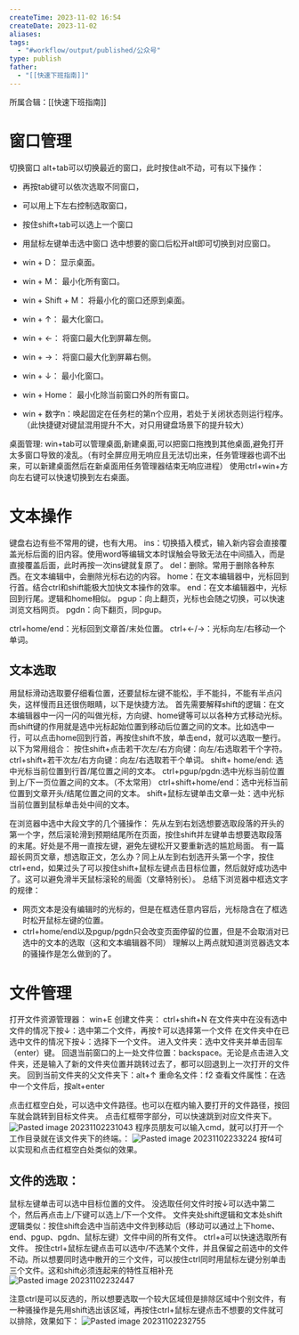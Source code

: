 ```yaml
---
createTime: 2023-11-02 16:54
createDate: 2023-11-02
aliases: 
tags:
  - "#workflow/output/published/公众号"
type: publish
father:
  - "[[快速下班指南]]"
---
```

所属合辑：[[快速下班指南]]

# 窗口管理

切换窗口
alt+tab可以切换最近的窗口，此时按住alt不动，可有以下操作：
- 再按tab键可以依次选取不同窗口，
- 可以用上下左右控制选取窗口，
- 按住shift+tab可以选上一个窗口
- 用鼠标左键单击选中窗口
选中想要的窗口后松开alt即可切换到对应窗口。

- win + D： 显示桌面。
- win + M： 最小化所有窗口。
- win + Shift + M： 将最小化的窗口还原到桌面。
- win + ↑： 最大化窗口。
- win + ←： 将窗口最大化到屏幕左侧。
- win + →： 将窗口最大化到屏幕右侧。
- win + ↓： 最小化窗口。
- win + Home： 最小化除当前窗口外的所有窗口。
- win + 数字n：唤起固定在任务栏的第n个应用，若处于关闭状态则运行程序。（此快捷键对键鼠混用提升不大，对只用键盘场景下的提升较大）

桌面管理:
win+tab可以管理桌面,新建桌面,可以把窗口拖拽到其他桌面,避免打开太多窗口导致的凌乱。（有时全屏应用无响应且无法切出来，任务管理器也调不出来，可以新建桌面然后在新桌面用任务管理器结束无响应进程）
使用ctrl+win+方向左右键可以快速切换到左右桌面。
# 文本操作
键盘右边有些不常用的键，也有大用。
ins：切换插入模式，输入新内容会直接覆盖光标后面的旧内容。使用word等编辑文本时误触会导致无法在中间插入，而是直接覆盖后面，此时再按一次ins键就复原了。
del：删除。常用于删除各种东西。在文本编辑中，会删除光标右边的内容。
home：在文本编辑器中，光标回到行首。结合ctrl和shift能极大加快文本操作的效率。
end：在文本编辑器中，光标回到行尾。逻辑和home相似。
pgup：向上翻页，光标也会随之切换，可以快速浏览文档网页。
pgdn：向下翻页，同pgup。

ctrl+home/end：光标回到文章首/末处位置。
ctrl+←/→：光标向左/右移动一个单词。
## 文本选取
用鼠标滑动选取要仔细看位置，还要鼠标左键不能松，手不能抖，不能有半点闪失，这样慢而且还很伤眼睛，以下是快捷方法。
首先需要解释shift的逻辑：在文本编辑器中一闪一闪的叫做光标，方向键、home键等可以以各种方式移动光标。而shift键的作用就是选中光标起始位置到移动后位置之间的文本。比如选中一行，可以点击home回到行首，再按住shift不放，单击end，就可以选取一整行。以下为常用组合：
按住shift+点击若干次左/右方向键：向左/右选取若干个字符。
ctrl+shift+若干次左/右方向键：向左/右选取若干个单词。
shift+ home/end: 选中光标当前位置到行首/尾位置之间的文本。
ctrl+pgup/pgdn:选中光标当前位置到上/下一页位置之间的文本。（不太常用）
ctrl+shift+home/end：选中光标当前位置到文章开头/结尾位置之间的文本。
shift+鼠标左键单击文章一处：选中光标当前位置到鼠标单击处中间的文本。

在浏览器中选中大段文字的几个骚操作：
先从左到右划选想要选取段落的开头的第一个字，然后滚轮滑到预期结尾所在页面，按住shift并左键单击想要选取段落的末尾。好处是不用一直按左键，避免左键松开又要重新选的尴尬局面。
有一篇超长网页文章，想选取正文，怎么办？同上从左到右划选开头第一个字，按住ctrl+end，如果过头了可以按住shift+鼠标左键点击目标位置，然后就好成功选中了。这可以避免滑半天鼠标滚轮的局面（文章特别长）。
总结下浏览器中框选文字的规律：
- 网页文本是没有编辑时的光标的，但是在框选任意内容后，光标隐含在了框选时松开鼠标左键的位置。
- ctrl+home/end以及pgup/pgdn只会改变页面停留的位置，但是不会取消对已选中的文本的选取（这和文本编辑器不同）
理解以上两点就知道浏览器选文本的骚操作是怎么做到的了。



# 文件管理
打开文件资源管理器： win+E
创建文件夹： ctrl+shift+N
在文件夹中在没有选中文件的情况下按↓：选中第二个文件，再按↑可以选择第一个文件
在文件夹中在已选中文件的情况下按↓：选择下一个文件。
进入文件夹：选中文件夹并单击回车（enter）键。
回退当前窗口的上一处文件位置：backspace。无论是点击进入文件夹，还是输入了新的文件夹位置并跳转过去了，都可以回退到上一次打开的文件夹。
回到当前文件夹的父文件夹下：alt+↑
重命名文件：f2
查看文件属性：在选中一个文件后，按alt+enter

点击红框空白处，可以选中文件路径。也可以在框内输入要打开的文件路径，按回车就会跳转到目标文件夹。
点击红框带字部分，可以快速跳到对应文件夹下。
![Pasted image 20231102231043](https://obsidian-notes-of-huangyh.oss-cn-hangzhou.aliyuncs.com/Pasted%20image%2020231102231043.png)
程序员朋友可以输入cmd，就可以打开一个工作目录就在该文件夹下的终端。：
![Pasted image 20231102233224](https://obsidian-notes-of-huangyh.oss-cn-hangzhou.aliyuncs.com/Pasted%20image%2020231102233224.png)
按f4可以实现和点击红框空白处类似的效果。

## 文件的选取：
鼠标左键单击可以选中目标位置的文件。
没选取任何文件时按↓可以选中第二个，然后再点击上/下键可以选上/下一个文件。
文件夹处shift逻辑和文本处shift逻辑类似：按住shift会选中当前选中文件到移动后（移动可以通过上下home、end、pgup、pgdn、鼠标左键）文件中间的所有文件。
ctrl+a可以快速选取所有文件。
按住ctrl+鼠标左键点击可以选中/不选某个文件，并且保留之前选中的文件不动。所以想要同时选中散开的三个文件，可以按住ctrl同时用鼠标左键分别单击三个文件。这和shift必须连起来的特性互相补充
![Pasted image 20231102232447](https://obsidian-notes-of-huangyh.oss-cn-hangzhou.aliyuncs.com/Pasted%20image%2020231102232447.png)

注意ctrl是可以反选的，所以想要选取一个较大区域但是排除区域中个别文件，有一种骚操作是先用shift选出该区域，再按住ctrl+鼠标左键点击不想要的文件就可以排除，效果如下：
![Pasted image 20231102232755](https://obsidian-notes-of-huangyh.oss-cn-hangzhou.aliyuncs.com/Pasted%20image%2020231102232755.png)



